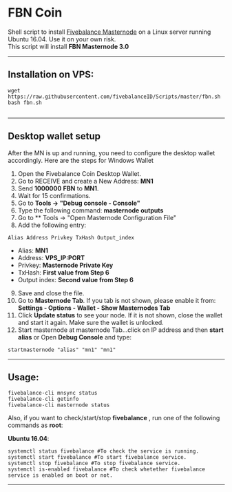 # FBN Coin
Shell script to install [Fivebalance Masternode](https://fivebalance.com) on a Linux server running Ubuntu 16.04. Use it on your own risk.  
This script will install **FBN Masternode 3.0**

***
## Installation on VPS:
```
wget https://raw.githubusercontent.com/fivebalanceID/Scripts/master/fbn.sh
bash fbn.sh


```
***

## Desktop wallet setup

After the MN is up and running, you need to configure the desktop wallet accordingly. Here are the steps for Windows Wallet
1. Open the Fivebalance Coin Desktop Wallet.
2. Go to RECEIVE and create a New Address: **MN1**
3. Send **1000000** **FBN** to **MN1**.
4. Wait for 15 confirmations.
5. Go to **Tools -> "Debug console - Console"**
6. Type the following command: **masternode outputs**
7. Go to  ** Tools -> "Open Masternode Configuration File"
8. Add the following entry:
```
Alias Address Privkey TxHash Output_index
```
* Alias: **MN1**
* Address: **VPS_IP:PORT**
* Privkey: **Masternode Private Key**
* TxHash: **First value from Step 6**
* Output index:  **Second value from Step 6**
9. Save and close the file.
10. Go to **Masternode Tab**. If you tab is not shown, please enable it from: **Settings - Options - Wallet - Show Masternodes Tab**
11. Click **Update status** to see your node. If it is not shown, close the wallet and start it again. Make sure the wallet is unlocked.
12. Start masternode at masternode Tab...click on IP address and then **start alias** or Open **Debug Console** and type:
```
startmasternode "alias" "mn1" "mn1"
```
***



## Usage:
```
fivebalance-cli mnsync status
fivebalance-cli getinfo
fivebalance-cli masternode status
```

Also, if you want to check/start/stop **fivebalance** , run one of the following commands as **root**:

**Ubuntu 16.04**:
```
systemctl status fivebalance #To check the service is running.
systemctl start fivebalance #To start fivebalance service.
systemctl stop fivebalance #To stop fivebalance service.
systemctl is-enabled fivebalance #To check whetether fivebalance service is enabled on boot or not.
```

***





